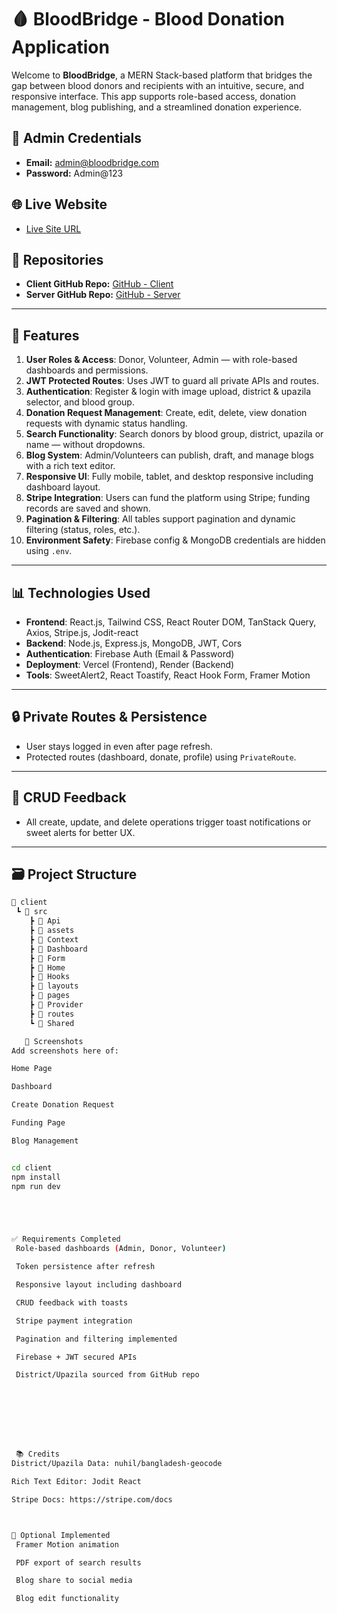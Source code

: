 # 🩸 BloodBridge - Blood Donation Application

Welcome to **BloodBridge**, a MERN Stack-based platform that bridges the gap between blood donors and recipients with an intuitive, secure, and responsive interface. This app supports role-based access, donation management, blog publishing, and a streamlined donation experience.

## 🔑 Admin Credentials

- **Email:** admin@bloodbridge.com  
- **Password:** Admin@123

## 🌐 Live Website

- [Live Site URL](https://your-live-site-url.com)

## 📂 Repositories

- **Client GitHub Repo:** [GitHub - Client](https://github.com/yourusername/bloodbridge-client)
- **Server GitHub Repo:** [GitHub - Server](https://github.com/yourusername/bloodbridge-server)

---

## 🚀 Features

1. **User Roles & Access**: Donor, Volunteer, Admin — with role-based dashboards and permissions.
2. **JWT Protected Routes**: Uses JWT to guard all private APIs and routes.
3. **Authentication**: Register & login with image upload, district & upazila selector, and blood group.
4. **Donation Request Management**: Create, edit, delete, view donation requests with dynamic status handling.
5. **Search Functionality**: Search donors by blood group, district, upazila or name — without dropdowns.
6. **Blog System**: Admin/Volunteers can publish, draft, and manage blogs with a rich text editor.
7. **Responsive UI**: Fully mobile, tablet, and desktop responsive including dashboard layout.
8. **Stripe Integration**: Users can fund the platform using Stripe; funding records are saved and shown.
9. **Pagination & Filtering**: All tables support pagination and dynamic filtering (status, roles, etc.).
10. **Environment Safety**: Firebase config & MongoDB credentials are hidden using `.env`.

---

## 📊 Technologies Used

- **Frontend**: React.js, Tailwind CSS, React Router DOM, TanStack Query, Axios, Stripe.js, Jodit-react
- **Backend**: Node.js, Express.js, MongoDB, JWT, Cors
- **Authentication**: Firebase Auth (Email & Password)
- **Deployment**: Vercel (Frontend), Render (Backend)
- **Tools**: SweetAlert2, React Toastify, React Hook Form, Framer Motion

---

## 🔒 Private Routes & Persistence

- User stays logged in even after page refresh.
- Protected routes (dashboard, donate, profile) using `PrivateRoute`.

---

## 🧪 CRUD Feedback

- All create, update, and delete operations trigger toast notifications or sweet alerts for better UX.

---

## 🗃️ Project Structure

```bash
📁 client
 ┗ 📁 src
    ┣ 📁 Api             
    ┣ 📁 assets         
    ┣ 📁 Context        
    ┣ 📁 Dashboard   
    ┣ 📁 Form           
    ┣ 📁 Home            
    ┣ 📁 Hooks           
    ┣ 📁 layouts         
    ┣ 📁 pages           
    ┣ 📁 Provider       
    ┣ 📁 routes        
    ┗ 📁 Shared         

   📸 Screenshots
Add screenshots here of:

Home Page

Dashboard

Create Donation Request

Funding Page

Blog Management


cd client
npm install
npm run dev





✅ Requirements Completed
 Role-based dashboards (Admin, Donor, Volunteer)

 Token persistence after refresh

 Responsive layout including dashboard

 CRUD feedback with toasts

 Stripe payment integration

 Pagination and filtering implemented

 Firebase + JWT secured APIs

 District/Upazila sourced from GitHub repo








 📚 Credits
District/Upazila Data: nuhil/bangladesh-geocode

Rich Text Editor: Jodit React

Stripe Docs: https://stripe.com/docs



🧪 Optional Implemented
 Framer Motion animation

 PDF export of search results

 Blog share to social media

 Blog edit functionality
